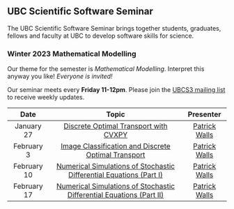 ## UBC Scientific Software Seminar

The UBC Scientific Software Seminar brings together students, graduates, fellows and faculty at UBC to develop software skills for science.

### Winter 2023 Mathematical Modelling

Our theme for the semester is *Mathematical Modelling*. Interpret this anyway you like! *Everyone is invited!*

Our seminar meets every **Friday 11-12pm**. Please join the [UBCS3 mailing list](https://ubc.ca1.qualtrics.com/jfe/form/SV_6VCa1EYL5xjlUQ5) to receive weekly updates.

| Date | Topic | Presenter |
| :---: | :---: | :---: |
| January 27 | [Discrete Optimal Transport with CVXPY](01-27-walls/ot_cvxpy.ipynb) | [Patrick Walls](https://github.com/patrickwalls) |
| February 3 | [Image Classification and Discrete Optimal Transport](02-03-walls/ot_images.ipynb) | [Patrick Walls](https://github.com/patrickwalls) |
| February 10 | [Numerical Simulations of Stochastic Differential Equations (Part I)](02-10-walls/sdes.ipynb) | [Patrick Walls](https://github.com/patrickwalls) |
| February 17 | [Numerical Simulations of Stochastic Differential Equations (Part II)](02-17-walls/sdes2.ipynb) | [Patrick Walls](https://github.com/patrickwalls) |